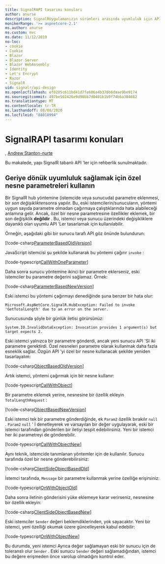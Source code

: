 ```yaml
---
title: SignalRAPI tasarımı konuları
author: anurse
description: SignalRUygulamanızın sürümleri arasında uyumluluk için API 'leri tasarlamayı öğrenin.
monikerRange: '>= aspnetcore-2.1'
ms.author: anurse
ms.custom: mvc
ms.date: 11/12/2019
no-loc:
- cookie
- Cookie
- Blazor
- Blazor Server
- Blazor WebAssembly
- Identity
- Let's Encrypt
- Razor
- SignalR
uid: signalr/api-design
ms.openlocfilehash: ef0285c611bd41d7fe686a4b370b6daae9be9174
ms.sourcegitcommit: 497be502426e9d90bb7d0401b1b9f74b6a384682
ms.translationtype: MT
ms.contentlocale: tr-TR
ms.lasthandoff: 08/08/2020
ms.locfileid: "88018994"
---
```

# <a name="no-locsignalr-api-design-considerations"></a>SignalRAPI tasarımı konuları

, [Andrew Stanton-nurte](https://twitter.com/anurse)

Bu makalede, yapı SignalR tabanlı API 'ler için rehberlik sunulmaktadır.

## <a name="use-custom-object-parameters-to-ensure-backwards-compatibility"></a>Geriye dönük uyumluluk sağlamak için özel nesne parametreleri kullanın

Bir SignalR hub yöntemine (istemcide veya sunucuda) parametre eklenmesi, bir *son değişiklikten*sonra yapılır. Bu, eski istemcilerin/sunucuların, yöntemi uygun sayıda parametre olmadan çağırmaya çalıştıklarında hata alabileceği anlamına gelir. Ancak, özel bir nesne parametresine özellikler eklemek, bir son değişiklik **değildir** . Bu, istemci veya sunucu üzerindeki değişikliklere dayanıklı olan uyumlu API 'Ler tasarlamak için kullanılabilir.

Örneğin, aşağıdaki gibi bir sunucu tarafı API göz önünde bulundurun:

[!code-csharp[ParameterBasedOldVersion](api-design/sample/Samples.cs?name=ParameterBasedOldVersion)]

JavaScript istemcisi şu şekilde kullanarak bu yöntemi çağırır `invoke` :

[!code-typescript[CallWithOneParameter](api-design/sample/Samples.ts?name=CallWithOneParameter)]

Daha sonra sunucu yöntemine ikinci bir parametre eklerseniz, eski istemciler bu parametre değerini sağlamaz. Örnek:

[!code-csharp[ParameterBasedNewVersion](api-design/sample/Samples.cs?name=ParameterBasedNewVersion)]

Eski istemci bu yöntemi çağırmayı denediğinde şuna benzer bir hata olur:

```
Microsoft.AspNetCore.SignalR.HubException: Failed to invoke 'GetTotalLength' due to an error on the server.
```

Sunucusunda şöyle bir günlük iletisi görürsünüz:

```
System.IO.InvalidDataException: Invocation provides 1 argument(s) but target expects 2.
```

Eski istemci yalnızca bir parametre gönderdi, ancak yeni sunucu API 'SI iki parametre gerektirdi. Özel nesneleri parametre olarak kullanmak daha fazla esneklik sağlar. Özgün API 'yi özel bir nesne kullanacak şekilde yeniden tasarlayalım:

[!code-csharp[ObjectBasedOldVersion](api-design/sample/Samples.cs?name=ObjectBasedOldVersion)]

Artık istemci, yöntemi çağırmak için bir nesne kullanır:

[!code-typescript[CallWithObject](api-design/sample/Samples.ts?name=CallWithObject)]

Bir parametre eklemek yerine, nesnesine bir özellik ekleyin `TotalLengthRequest` :

[!code-csharp[ObjectBasedNewVersion](api-design/sample/Samples.cs?name=ObjectBasedNewVersion&highlight=4,9-13)]

Eski istemci tek bir parametre gönderdiğinde, ek `Param2` özellik bırakılır `null` . `Param2` `null` ' İ denetleyerek ve varsayılan bir değer uygulayarak, eski bir istemci tarafından gönderilen bir iletiyi tespit edebilirsiniz. Yeni bir istemci her iki parametreyi de gönderebilir.

[!code-typescript[CallWithObjectNew](api-design/sample/Samples.ts?name=CallWithObjectNew)]

Aynı teknik, istemcide tanımlanan yöntemler için de kullanılır. Sunucu tarafında özel bir nesne gönderebilirsiniz:

[!code-csharp[ClientSideObjectBasedOld](api-design/sample/Samples.cs?name=ClientSideObjectBasedOld)]

İstemci tarafında, `Message` bir parametre kullanmak yerine özelliğe erişirsiniz:

[!code-typescript[OnWithObjectOld](api-design/sample/Samples.ts?name=OnWithObjectOld)]

Daha sonra iletinin gönderisini yüke eklemeye karar verirseniz, nesnesine bir özellik ekleyin:

[!code-csharp[ClientSideObjectBasedNew](api-design/sample/Samples.cs?name=ClientSideObjectBasedNew&highlight=5)]

Eski istemciler `Sender` değeri beklemdiklerinden, yok sayacaktır. Yeni bir istemci, yeni özelliği okumak üzere güncelleyerek kabul edebilir:

[!code-typescript[OnWithObjectNew](api-design/sample/Samples.ts?name=OnWithObjectNew&highlight=2-5)]

Bu durumda, yeni istemci Ayrıca değer sağlamayan eski bir sunucu için de toleranslı olur `Sender` . Eski sunucu `Sender` değeri sağlamadığından, istemci bu değere erişmeden önce varolup olmadığını kontrol eder.
